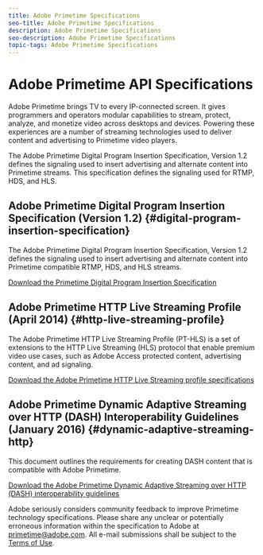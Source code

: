 ```yaml
---
title: Adobe Primetime Specifications
seo-title: Adobe Primetime Specifications
description: Adobe Primetime Specifications
seo-description: Adobe Primetime Specifications
topic-tags: Adobe Primetime Specifications
---
```


# Adobe Primetime API Specifications

Adobe Primetime brings TV to every IP-connected screen. It gives programmers and operators modular capabilities to stream, protect, analyze, and monetize video across desktops and devices. Powering these experiences are a number of streaming technologies used to deliver content and advertising to Primetime video players.

The Adobe Primetime Digital Program Insertion Specification, Version 1.2 defines the signaling used to insert advertising and alternate content into Primetime streams. This specification defines the signaling used for RTMP, HDS, and HLS.

## Adobe Primetime Digital Program Insertion Specification (Version 1.2) {#digital-program-insertion-specification}

The Adobe Primetime Digital Program Insertion Specification, Version 1.2 defines the signaling used to insert advertising and alternate content into Primetime compatible RTMP, HDS, and HLS streams.

[Download the Primetime Digital Program Insertion Specification](assets/PrimetimeDigitalProgramInsertionSignalingSpecification.pdf)

## Adobe Primetime HTTP Live Streaming Profile (April 2014) {#http-live-streaming-profile}

The Adobe Primetime HTTP Live Streaming Profile (PT-HLS) is a set of extensions to the HTTP Live Streaming (HLS) protocol that enable premium video use cases, such as Adobe Access protected content, advertising content, and ad signaling.

[Download the Adobe Primetime HTTP Live Streaming profile specifications](assets/PrimetimeHLS_April2014.pdf)

## Adobe Primetime Dynamic Adaptive Streaming over HTTP (DASH) Interoperability Guidelines (January 2016) {#dynamic-adaptive-streaming-http}

This document outlines the requirements for creating DASH content that is compatible with Adobe Primetime.

[Download the Adobe Primetime Dynamic Adaptive Streaming over HTTP (DASH) interoperability guidelines](assets/PrimetimeDASH_Jan2016.pdf)

Adobe seriously considers community feedback to improve Primetime technology specifications. Please share any unclear or potentially erroneous information within the specification to Adobe at primetime@adobe.com. All e-mail submissions shall be subject to the [Terms of Use](https://www.adobe.com/legal/terms.html).
